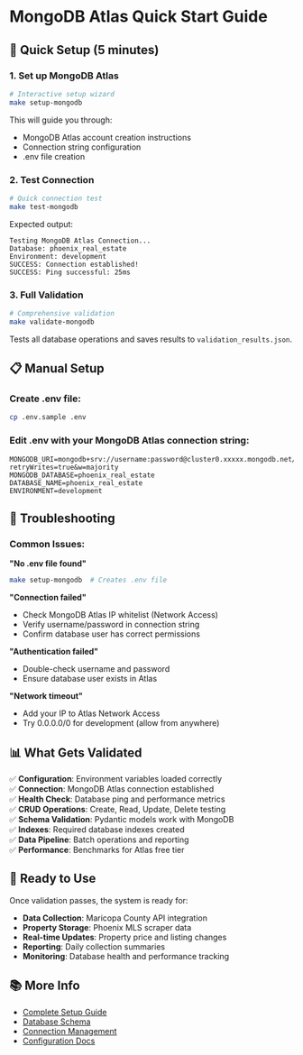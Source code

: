 # MongoDB Atlas Quick Start Guide

## 🚀 Quick Setup (5 minutes)

### 1. Set up MongoDB Atlas
```bash
# Interactive setup wizard
make setup-mongodb
```
This will guide you through:
- MongoDB Atlas account creation instructions
- Connection string configuration
- .env file creation

### 2. Test Connection
```bash
# Quick connection test
make test-mongodb
```
Expected output:
```
Testing MongoDB Atlas Connection...
Database: phoenix_real_estate
Environment: development
SUCCESS: Connection established!
SUCCESS: Ping successful: 25ms
```

### 3. Full Validation
```bash
# Comprehensive validation
make validate-mongodb
```
Tests all database operations and saves results to `validation_results.json`.

## 📋 Manual Setup

### Create .env file:
```bash
cp .env.sample .env
```

### Edit .env with your MongoDB Atlas connection string:
```env
MONGODB_URI=mongodb+srv://username:password@cluster0.xxxxx.mongodb.net/phoenix_real_estate?retryWrites=true&w=majority
MONGODB_DATABASE=phoenix_real_estate
DATABASE_NAME=phoenix_real_estate
ENVIRONMENT=development
```

## 🔧 Troubleshooting

### Common Issues:

**"No .env file found"**
```bash
make setup-mongodb  # Creates .env file
```

**"Connection failed"**
- Check MongoDB Atlas IP whitelist (Network Access)
- Verify username/password in connection string
- Confirm database user has correct permissions

**"Authentication failed"**  
- Double-check username and password
- Ensure database user exists in Atlas

**"Network timeout"**
- Add your IP to Atlas Network Access
- Try 0.0.0.0/0 for development (allow from anywhere)

## 📊 What Gets Validated

✅ **Configuration**: Environment variables loaded correctly  
✅ **Connection**: MongoDB Atlas connection established  
✅ **Health Check**: Database ping and performance metrics  
✅ **CRUD Operations**: Create, Read, Update, Delete testing  
✅ **Schema Validation**: Pydantic models work with MongoDB  
✅ **Indexes**: Required database indexes created  
✅ **Data Pipeline**: Batch operations and reporting  
✅ **Performance**: Benchmarks for Atlas free tier  

## 🎯 Ready to Use

Once validation passes, the system is ready for:
- **Data Collection**: Maricopa County API integration
- **Property Storage**: Phoenix MLS scraper data  
- **Real-time Updates**: Property price and listing changes
- **Reporting**: Daily collection summaries
- **Monitoring**: Database health and performance tracking

## 📚 More Info

- [Complete Setup Guide](docs/mongodb-atlas-setup.md)
- [Database Schema](src/phoenix_real_estate/foundation/database/schema.py)
- [Connection Management](src/phoenix_real_estate/foundation/database/connection.py)
- [Configuration Docs](docs/configuration.md)
